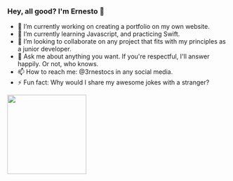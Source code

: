 ### Hey, all good? I'm Ernesto 👀

- 🔭 I’m currently working on creating a portfolio on my own website.
- 🌱 I’m currently learning Javascript, and practicing Swift.
- 👯 I’m looking to collaborate on any project that fits with my principles as a junior developer.
- 💬 Ask me about anything you want. If you're respectful, I'll answer happily. Or not, who knows.
- 📫 How to reach me: @3rnestocs in any social media.
- ⚡ Fun fact: Why would I share my awesome jokes with a stranger?

<img height="180em" src="https://github-readme-stats.vercel.app/api?username=3rnestocs&show_icons=true&hide_border=true&&count_private=true&include_all_commits=true" />
